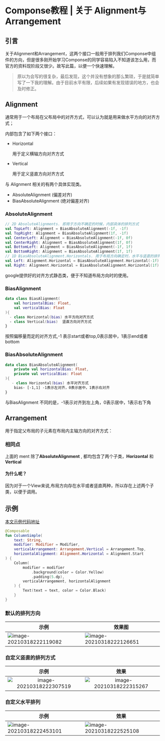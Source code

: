 # Componse教程 | 关于 Alignment与Arrangement



## 引言

关于Alignment和Arrangement，这两个接口一般用于排列我们Componse中组件的方向，但是很多刚开始学习Componse的同学容易陷入不知道该怎么用，而官方的资料现阶段又很少。故写此篇，以便一个快速理解。

> 原以为会写的很复杂，最后发现，这个并没有想象的那么繁琐，于是就简单写了一下我的理解。由于目前水平有限，后续如果有发现错误的地方，也会及时修正。
>



## Alignment

通常用于一个布局在父布局中的对齐方式，可以认为就是用来做水平方向的对齐方式；

内部包含了如下两个接口：

- Horizontal

  用于定义横轴方向对齐方式

- Vertical

  用于定义竖直方向对齐方式

与 Alignment 相关的有两个具体实现类。

- AbsoluteAlignment (偏差对齐)
- BiasAbsoluteAlignment (绝对偏差对齐)

### AbsoluteAlignment

```kotlin
// 2D AbsoluteAlignments. 即用于方向不确定的时候，内部具体的排列方式
val TopLeft: Alignment = BiasAbsoluteAlignment(-1f, -1f)
val TopRight: Alignment = BiasAbsoluteAlignment(1f, -1f)
val CenterLeft: Alignment = BiasAbsoluteAlignment(-1f, 0f)
val CenterRight: Alignment = BiasAbsoluteAlignment(1f, 0f)
val BottomLeft: Alignment = BiasAbsoluteAlignment(-1f, 1f)
val BottomRight: Alignment = BiasAbsoluteAlignment(1f, 1f)
// 1D BiasAbsoluteAlignment.Horizontals. 用于布局方向确定时，水平与竖直的排列方式
val Left: Alignment.Horizontal = BiasAbsoluteAlignment.Horizontal(-1f)
val Right: Alignment.Horizontal = BiasAbsoluteAlignment.Horizontal(1f)
```

google提供好的对齐方式静态类，便于不知道布局方向时的使用。

### BiasAlignment

```kotlin
data class BiasAlignment(
    val horizontalBias: Float,
    val verticalBias: Float
){
  - class Horizontal(bias) 水平方向对齐方式
  - class Vertical(bias)  竖直方向对齐方式
}
```

按照偏移量而定的对齐方式,-1 表示start或者top,0表示居中，1表示end或者bottom



### BiasAbsoluteAlignment

```kotlin
data class BiasAbsoluteAlignment(
    private val horizontalBias: Float,
    private val verticalBias: Float
){
   - class Horizontal(bias) 水平对齐方式
  	bias- [-1,1] -1表示左对齐，0表示居中，1表示右对齐
}
```

与BiasAlignment 不同的是，-1表示对齐到左上角，0表示居中，1表示右下角





## Arrangement

用于指定父布局的子元素在布局内主轴方向的对齐方式：



### 相同点

上面的 ment 除了**AbsoluteAlignment**  , 都均包含了两个子类，**Horizontal** 和 **Vertical**

#### 为什么呢？

因为对于一个View来说,布局方向存在水平或者竖直两种，所以存在上述两个子类，以便于调用。



## 示例

[本文示例代码地址]([示例代码地址](https://github.com/Petterpx/ComposeSimple/blob/master/app/src/main/java/com/compose/simple/ui/layout/ColumnSimple.kt))

```kotlin
@Composable
fun ColumnSimple(
    text: String,
    modifier: Modifier = Modifier,
    verticalArrangement: Arrangement.Vertical = Arrangement.Top,
    horizontalAlignment: Alignment.Horizontal = Alignment.Start
) {
    Column(
        modifier = modifier
            .background(color = Color.Yellow)
            .padding(5.dp),
        verticalArrangement, horizontalAlignment
    ) {
        Text(text = text, color = Color.Black)
    }
}
```



### 默认的排列方向

| 示例                                                         | 效果图                                                       |
| ------------------------------------------------------------ | ------------------------------------------------------------ |
| ![image-20210318222119082](https://tva1.sinaimg.cn/large/008eGmZEly1goof8i2sqxj30mt05s0tc.jpg) | ![image-20210318222126651](https://tva1.sinaimg.cn/large/008eGmZEly1goof8mnepnj30de0410sp.jpg) |

### 自定义竖直的排列方式

|                             示例                             |                             效果                             |
| :----------------------------------------------------------: | :----------------------------------------------------------: |
| ![image-20210318222307519](https://tva1.sinaimg.cn/large/008eGmZEly1goofadetqgj30x10r6td6.jpg) | ![image-20210318222315267](https://tva1.sinaimg.cn/large/008eGmZEly1got0ppdjdkj30d7084mx8.jpg) |

### 自定义水平排列

| 示例                                                         | 效果                                                         |
| ------------------------------------------------------------ | ------------------------------------------------------------ |
| ![image-20210318222453101](https://tva1.sinaimg.cn/large/008eGmZEly1goofc7bdvwj30qa0qcdju.jpg) | ![image-20210318222525108](https://tva1.sinaimg.cn/large/008eGmZEly1goofcrfk2mj30d30dn3ym.jpg) |



## 

